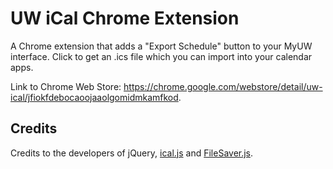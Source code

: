 # UW iCal Chrome Extension

A Chrome extension that adds a "Export Schedule" button to your MyUW interface. Click to get an .ics file which you can import into your calendar apps. 

Link to Chrome Web Store: https://chrome.google.com/webstore/detail/uw-ical/jfiokfdebocaoojaaolgomidmkamfkod.

## Credits

Credits to the developers of jQuery, [ical.js](https://github.com/mozilla-comm/ical.js) and [FileSaver.js](https://github.com/eligrey/FileSaver.js).
